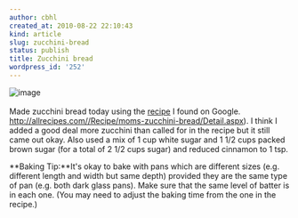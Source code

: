 ```yaml
---
author: cbhl
created_at: 2010-08-22 22:10:43
kind: article
slug: zucchini-bread
status: publish
title: Zucchini bread
wordpress_id: '252'
---
```


![image](http://images.azuresky.ca/blog/wp-content/uploads/2010/08/wpid-IMG_20100822_2156401.jpg)\
\
Made zucchini bread today using the [recipe] I found on Google.
http://allrecipes.com//Recipe/moms-zucchini-bread/Detail.aspx).
I think I added a good deal more zucchini than called for in the recipe
but it still came out okay. Also used a mix of 1 cup white sugar and 1
1/2 cups packed brown sugar (for a total of 2 1/2 cups sugar) and
reduced cinnamon to 1 tsp.

**Baking Tip:**It's okay to bake with pans which are different sizes
(e.g. different length and width but same depth) provided they are the
same type of pan (e.g. both dark glass pans). Make sure that the same
level of batter is in each one. (You may need to adjust the baking time
from the one in the recipe.)

[recipe]: http://allrecipes.com/Recipe/moms-zucchini-bread/Detail.aspx "recipe"

